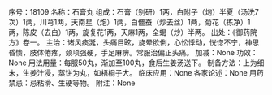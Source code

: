 序号：18109
名称：石膏丸
组成：石膏（别研）1两，白附子（炮）半夏（汤洗7次）1两，川芎1两，天南星（炮）1两，白僵蚕（炒去丝）1两，菊花（拣净）1两，陈皮（去白）1两，旋复花1两，天麻1两，全蝎（炒）半两。
出处：《御药院方》卷一。
主治：诸风痰涎，头痛目眩，旋晕欲倒，心忪悸动，恍惚不宁，神思昏愦，肢体倦疼，颈项强硬，手足麻痹。常服治偏正头痛。
加减：None
功效：None
用法用量：每服50丸，渐加至100丸，食后生姜汤送下。
制备方法：上为细末，生姜汁浸，蒸饼为丸，如梧桐子大。
临床应用：None
各家论述：None
用药禁忌：忌粘滑、生硬等物。
附注：None
